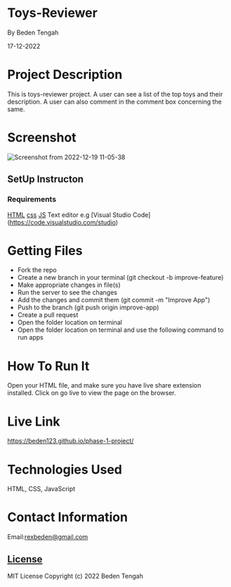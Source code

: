 # Toys-Reviewer

By Beden Tengah

17-12-2022

# Project Description

This is toys-reviewer project. A user can see a list of the top toys and their description. A user can also comment in the comment box concerning the same.

# Screenshot

![Screenshot from 2022-12-19 11-05-38](https://user-images.githubusercontent.com/117767664/208377690-0942173c-6ba9-4797-86f1-5c7e610d1abd.png)

## SetUp Instructon

### Requirements

[HTML](file:///home/moringa/Development/code/phase%201/phase-1-project/index.html)
[css](file:///home/moringa/Development/code/phase%201/phase-1-project/style.css)
[JS](file:///home/moringa/Development/code/phase%201/phase-1-project/index.js)
Text editor e.g [Visual Studio Code] (https://code.visualstudio.com/studio)

# Getting Files

- Fork the repo
- Create a new branch in your terminal (git checkout -b improve-feature)
- Make appropriate changes in file(s)
- Run the server to see the changes
- Add the changes and commit them (git commit -m "Improve App")
- Push to the branch (git push origin improve-app)
- Create a pull request
- Open the folder location on terminal
- Open the folder location on terminal and use the following command to run apps

# How To Run It

Open your HTML file, and make sure you have live share extension installed. Click on go live to view the page on the browser.

# Live Link

https://beden123.github.io/phase-1-project/

# Technologies Used

HTML, CSS, JavaScript

# Contact Information

Email:rexbeden@gmail.com

## [License](LICENSE)

MIT License
Copyright (c) 2022 Beden Tengah
